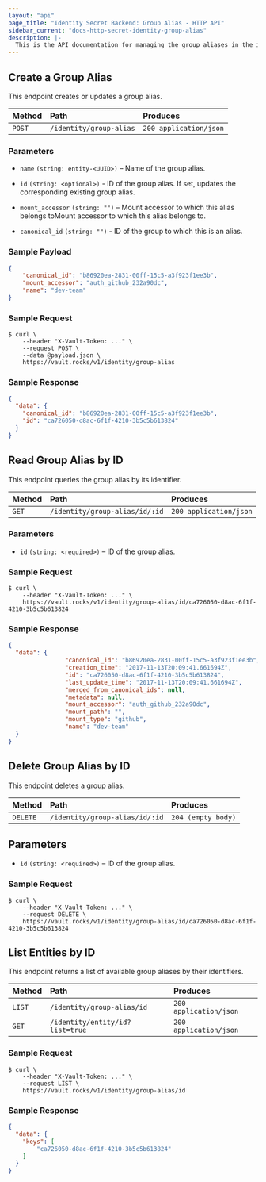 ```yaml
---
layout: "api"
page_title: "Identity Secret Backend: Group Alias - HTTP API"
sidebar_current: "docs-http-secret-identity-group-alias"
description: |-
  This is the API documentation for managing the group aliases in the identity store.
---
```


## Create a Group Alias

This endpoint creates or updates a group alias.

| Method   | Path                     | Produces               |
| :------- | :----------------------- | :----------------------|
| `POST`   | `/identity/group-alias`  | `200 application/json` |

### Parameters

- `name` `(string: entity-<UUID>)` – Name of the group alias.

- `id` `(string: <optional>)` - ID of the group alias. If set, updates the
  corresponding existing group alias.

- `mount_accessor` `(string: "")` – Mount accessor to which this alias belongs
  toMount accessor to which this alias belongs to.

- `canonical_id` `(string: "")` - ID of the group to which this is an alias.


### Sample Payload

```json
{
	"canonical_id": "b86920ea-2831-00ff-15c5-a3f923f1ee3b",
	"mount_accessor": "auth_github_232a90dc",
	"name": "dev-team"
}
```

### Sample Request

```
$ curl \
    --header "X-Vault-Token: ..." \
    --request POST \
    --data @payload.json \
    https://vault.rocks/v1/identity/group-alias
```

### Sample Response

```json
{
  "data": {
    "canonical_id": "b86920ea-2831-00ff-15c5-a3f923f1ee3b",
    "id": "ca726050-d8ac-6f1f-4210-3b5c5b613824"
  }
}
```

## Read Group Alias by ID

This endpoint queries the group alias by its identifier.

| Method   | Path                              | Produces               |
| :------- | :-------------------------------- | :--------------------- |
| `GET`    | `/identity/group-alias/id/:id`    | `200 application/json` |

### Parameters

- `id` `(string: <required>)` – ID of the group alias.

### Sample Request

```
$ curl \
    --header "X-Vault-Token: ..." \
    https://vault.rocks/v1/identity/group-alias/id/ca726050-d8ac-6f1f-4210-3b5c5b613824
```

### Sample Response

```json
{
  "data": {
                "canonical_id": "b86920ea-2831-00ff-15c5-a3f923f1ee3b",
                "creation_time": "2017-11-13T20:09:41.661694Z",
                "id": "ca726050-d8ac-6f1f-4210-3b5c5b613824",
                "last_update_time": "2017-11-13T20:09:41.661694Z",
                "merged_from_canonical_ids": null,
                "metadata": null,
                "mount_accessor": "auth_github_232a90dc",
                "mount_path": "",
                "mount_type": "github",
                "name": "dev-team"
  }
}
```

## Delete Group Alias by ID

This endpoint deletes a group alias.

| Method     | Path                             | Produces               |
| :--------- | :------------------------------- | :----------------------|
| `DELETE`   | `/identity/group-alias/id/:id`   | `204 (empty body)`     |

## Parameters

- `id` `(string: <required>)` – ID of the group alias.

### Sample Request

```
$ curl \
    --header "X-Vault-Token: ..." \
    --request DELETE \
    https://vault.rocks/v1/identity/group-alias/id/ca726050-d8ac-6f1f-4210-3b5c5b613824
```

## List Entities by ID

This endpoint returns a list of available group aliases by their identifiers.

| Method   | Path                                 | Produces               |
| :------- | :----------------------------------- | :--------------------- |
| `LIST`   | `/identity/group-alias/id`           | `200 application/json` |
| `GET`    | `/identity/entity/id?list=true`      | `200 application/json` |

### Sample Request

```
$ curl \
    --header "X-Vault-Token: ..." \
    --request LIST \
    https://vault.rocks/v1/identity/group-alias/id
```

### Sample Response

```json
{
  "data": {
    "keys": [
        "ca726050-d8ac-6f1f-4210-3b5c5b613824"
    ]
  }
}
```
